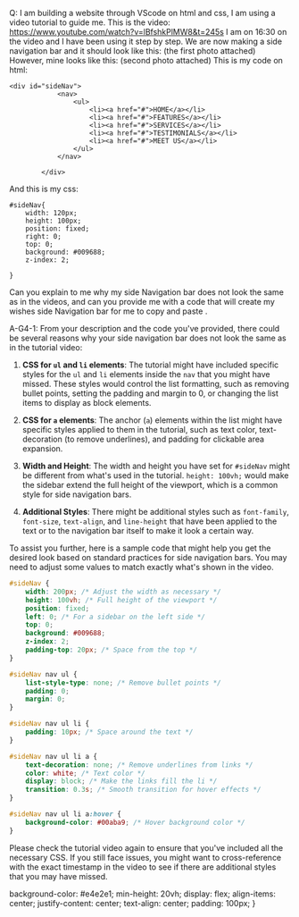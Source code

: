
Q: 
I am building a website through VScode on html and css, I am using a video tutorial to guide me. This is the video: 
https://www.youtube.com/watch?v=lBfshkPlMW8&t=245s
I am on 16:30 on the video and I have been using it step by step. We are now making a side navigation bar and it should look like this: (the first photo attached) 
However, mine looks like this: (second photo attached) 
This is my code on html: 
```
<div id="sideNav">
            <nav>
                <ul>
                    <li><a href="#">HOME</a></li>
                    <li><a href="#">FEATURES</a></li>
                    <li><a href="#">SERVICES</a></li>
                    <li><a href="#">TESTIMONIALS</a></li>
                    <li><a href="#">MEET US</a></li>
                </ul>
            </nav>

        </div>
```
And this is my css:
```
#sideNav{
    width: 120px;
    height: 100px;
    position: fixed;
    right: 0;
    top: 0;
    background: #009688;
    z-index: 2;

}
```
Can you explain to me why my side Navigation bar does not look the same as in the videos, and can you provide me with a code that will create my wishes side Navigation bar for me to copy and paste . 

A-G4-1:
From your description and the code you've provided, there could be several reasons why your side navigation bar does not look the same as in the tutorial video:

1. **CSS for `ul` and `li` elements**: The tutorial might have included specific styles for the `ul` and `li` elements inside the `nav` that you might have missed. These styles would control the list formatting, such as removing bullet points, setting the padding and margin to 0, or changing the list items to display as block elements.

2. **CSS for `a` elements**: The anchor (`a`) elements within the list might have specific styles applied to them in the tutorial, such as text color, text-decoration (to remove underlines), and padding for clickable area expansion.

3. **Width and Height**: The width and height you have set for `#sideNav` might be different from what's used in the tutorial. `height: 100vh;` would make the sidebar extend the full height of the viewport, which is a common style for side navigation bars.

4. **Additional Styles**: There might be additional styles such as `font-family`, `font-size`, `text-align`, and `line-height` that have been applied to the text or to the navigation bar itself to make it look a certain way.

To assist you further, here is a sample code that might help you get the desired look based on standard practices for side navigation bars. You may need to adjust some values to match exactly what's shown in the video.

```css
#sideNav {
    width: 200px; /* Adjust the width as necessary */
    height: 100vh; /* Full height of the viewport */
    position: fixed;
    left: 0; /* For a sidebar on the left side */
    top: 0;
    background: #009688;
    z-index: 2;
    padding-top: 20px; /* Space from the top */
}

#sideNav nav ul {
    list-style-type: none; /* Remove bullet points */
    padding: 0;
    margin: 0;
}

#sideNav nav ul li {
    padding: 10px; /* Space around the text */
}

#sideNav nav ul li a {
    text-decoration: none; /* Remove underlines from links */
    color: white; /* Text color */
    display: block; /* Make the links fill the li */
    transition: 0.3s; /* Smooth transition for hover effects */
}

#sideNav nav ul li a:hover {
    background-color: #00aba9; /* Hover background color */
}
```

Please check the tutorial video again to ensure that you've included all the necessary CSS. If you still face issues, you might want to cross-reference with the exact timestamp in the video to see if there are additional styles that you may have missed.


 background-color: #e4e2e1; 
    min-height: 20vh;
    display: flex;
    align-items: center; 
    justify-content: center; 
    text-align: center;
    padding: 100px;
}